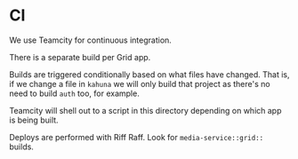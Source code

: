 # CI

We use Teamcity for continuous integration.

There is a separate build per Grid app.

Builds are triggered conditionally based on what files have changed. That is, 
if we change a file in `kahuna` we will only build that project as there's no 
need to build `auth` too, for example.

Teamcity will shell out to a script in this directory depending on which app is 
being built.

Deploys are performed with Riff Raff. Look for `media-service::grid::` builds.
